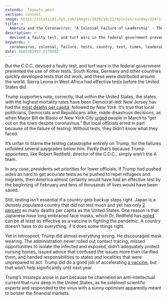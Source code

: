 ```yaml
--- 
extends: _layouts.post 
section: content 
image: https://static01.nyt.com/images/2020/10/22/opinion/sunday/22kristof/22kristof-facebookJumbo.jpg 
title: > 
  America and the Coronavirus: ‘A Colossal Failure of Leadership’ - The New York Times 
description: > 
  devised a faulty test, and turf wars in the federal government prevented the use of other tests.South Korea, Germany and other countries quickly developed tests that did work, and these were distributed around the world.Sierra Leone in West Africa had effective tests before the United States did.Trump supporters note, correctly, that within the United States, the states with the highest mortality rates have been Democrat-led: New Jersey has had the most deaths per capita, followed by New York.Japan is a densely populated country that did not test much and yet has only 2 percent as many deaths per capita as the United States. 
keywords: > 
  coronavirus, colossal, failure, tests, country, test, times, leadership, york, effective, vaccine, united, testing, trump, america, states 
date: 1603361937.2170482 
--- 
```

<div><p class="css-158dogj evys1bk0">But the C.D.C. devised a faulty test, and turf wars in the federal government prevented the use of other tests. South Korea, Germany and other countries quickly developed tests that did work, and these were distributed around the world. Sierra Leone in West Africa had effective tests before the United States did.</p><p class="css-158dogj evys1bk0">Trump supporters note, correctly, that within the United States, the states with the highest mortality rates have been Democrat-led: New Jersey has had the <a class="css-1g7m0tk" href="https://www.statista.com/statistics/1109011/coronavirus-covid19-death-rates-us-by-state/" title="" rel="noopener noreferrer" target="_blank">most deaths per capita</a>, followed by New York. It&#8217;s true that local politicians, Democrats and Republicans alike, made disastrous decisions, as when Mayor Bill de Blasio of New York City <a class="css-1g7m0tk" href="https://twitter.com/BilldeBlasio/status/1234648718714036229" title="" rel="noopener noreferrer" target="_blank">urged</a> people in March to &#8220;get out on the town despite coronavirus.&#8221; But local officials erred in part because of the failure of testing: Without tests, they didn&#8217;t know what they faced.</p><p class="css-158dogj evys1bk0">It&#8217;s unfair to blame the testing catastrophe entirely on Trump, for the failures unfolded several paygrades below him. Partly that&#8217;s because Trump appointees, like Robert Redfield, director of the C.D.C., simply aren&#8217;t the A team.</p><p class="css-158dogj evys1bk0">In any case, presidents set priorities for lower officials. If Trump had pushed aides as hard to get accurate tests as he pushed to repel refugees and migrants, then America almost certainly would have had an effective test by the beginning of February and tens of thousands of lives would have been saved.</p><p class="css-158dogj evys1bk0">Still, testing isn&#8217;t essential if a country gets backup steps right. Japan is a densely populated country that did not test much and yet has only <a class="css-1g7m0tk" href="https://ourworldindata.org/coronavirus-data-explorer?zoomToSelection=true&amp;time=2020-03-01..latest&amp;country=USA~ITA~Europe~EuropeanUnion~JPN&amp;region=World&amp;deathsMetric=true&amp;interval=total&amp;perCapita=true&amp;smoothing=0&amp;pickerMetric=total_deaths&amp;pickerSort=desc" title="" rel="noopener noreferrer" target="_blank">2 percent</a> as many deaths per capita as the United States. One reason is that Japanese have long embraced face masks, which Dr. Redfield has <a class="css-1g7m0tk" href="https://www.webmd.com/lung/news/20200916/cdc-chief-walks-back-masks-v-vaccine-comments" title="" rel="noopener noreferrer" target="_blank">noted</a> can be at least as effective as a vaccine in fighting the pandemic. A country doesn&#8217;t have to do everything, if it does some things right.</p><p class="css-158dogj evys1bk0">Yet in retrospect, Trump did almost everything wrong. He discouraged mask wearing. The administration never rolled out contact tracing, missed opportunities to isolate the infected and exposed, didn&#8217;t adequately protect nursing homes, issued advice that confused the issues more than clarified them, and handed responsibilities to states and localities that were unprepared to act. Trump did do a good job of accelerating <a class="css-1g7m0tk" href="https://www.nytimes.com/2020/04/29/us/politics/trump-coronavirus-vaccine-operation-warp-speed.html" title="">a vaccine</a>, but that won&#8217;t help significantly until next year.</p><p class="css-158dogj evys1bk0">Trump&#8217;s missteps arose in part because he channeled an anti-intellectual current that runs deep in the United States, as he sidelined scientific experts and responded to the virus with a sunny optimism apparently meant to bolster the financial markets.</p></div>